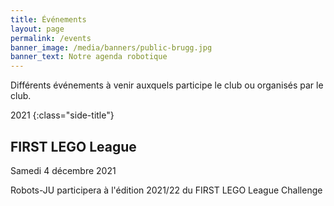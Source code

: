 ```yaml
---
title: Événements
layout: page
permalink: /events
banner_image: /media/banners/public-brugg.jpg
banner_text: Notre agenda robotique
---
```


Différents événements à venir auxquels participe le club ou organisés par le club.

2021
{:class="side-title"}

## FIRST LEGO League

<i class="fa fa-calendar"></i> Samedi 4 décembre 2021

Robots-JU participera à l'édition 2021/22 du FIRST LEGO League Challenge

